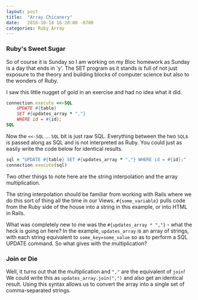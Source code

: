 ```yaml
---
layout: post
title:  "Array Chicanery"
date:   2016-10-18 16:20:08 -0700
categories: Ruby Array
---
```


### Ruby's Sweet Sugar
So of course it is Sunday so I am working on my Bloc homework as Sunday is a day that ends in 'y'. The SET program as it stands is full of not just exposure to the theory and building blocks of computer science but also to the wonders of Ruby.

I saw this little nugget of gold in an exercise and had no idea what it did.

```ruby
connection.execute <<-SQL
	UPDATE #{table}
	SET #{updates_array * ","}
	WHERE id = #{id};
SQL
```

Now the `<<-SQL` ... `SQL` bit is just raw SQL. Everything between the two `SQL`s is passed along as SQL and is not interpreted as Ruby. You could just as easily write the code below for identical results.

```ruby
sql = "UPDATE #{table} SET #{updates_array * ","} WHERE id = #{id};"
connection.execute(sql)
```

Two other things to note here are the string interpolation and the array multiplication. 

The string interpolation should be familiar from working with Rails where we do this sort of thing all the time in our Views. `#{some_variable}` pulls code from the Ruby side of the house into a string in this example, or into HTML in Rails. 

What was completely new to me was the `#{updates_array * ","}` - what the heck is going on here? In the example, `updates_array` is an array of strings, with each string equivalent to `some_key=some_value` so as to perform a SQL UPDATE command. So what gives with the multiplication? 

### Join or Die
Well, it turns out that the multiplication and `","` are the equivalent of `join`! We could write this as `updates_array.join(",")` and also get an identical result. Using this syntax allows us to convert the array into a single set of comma-separated strings.